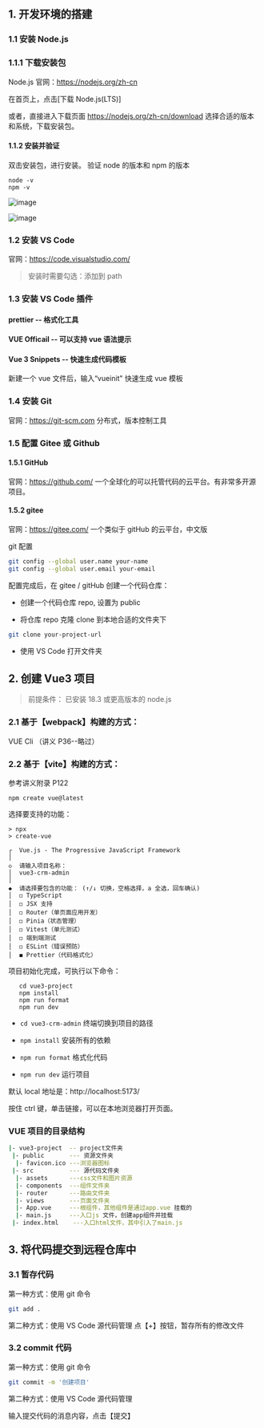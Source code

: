 ## 1. 开发环境的搭建

### 1.1 安装 Node.js

### 1.1.1 下载安装包

Node.js 官网：https://nodejs.org/zh-cn

在首页上，点击[下载 Node.js(LTS)]

或者，直接进入下载页面 https://nodejs.org/zh-cn/download
选择合适的版本和系统，下载安装包。

#### 1.1.2 安装并验证

双击安装包，进行安装。
验证 node 的版本和 npm 的版本

```
node -v
npm -v
```

![image](https://github.com/user-attachments/assets/11b735d9-e505-404a-a25a-e0b0c7cb96ad)

![image](https://github.com/user-attachments/assets/ef15895b-a8dc-41be-84af-860b0296215d)

### 1.2 安装 VS Code

官网：https://code.visualstudio.com/

> 安装时需要勾选：添加到 path

### 1.3 安装 VS Code 插件

#### prettier -- 格式化工具

#### VUE Officail -- 可以支持 vue 语法提示

#### Vue 3 Snippets -- 快速生成代码模板

新建一个 vue 文件后，输入“vueinit" 快速生成 vue 模板

### 1.4 安装 Git

官网：https://git-scm.com
分布式，版本控制工具

### 1.5 配置 Gitee 或 Github

#### 1.5.1 GitHub

官网：https://github.com/
一个全球化的可以托管代码的云平台。有非常多开源项目。

#### 1.5.2 gitee

官网：https://gitee.com/
一个类似于 gitHub 的云平台，中文版

git 配置

```bash
git config --global user.name your-name
git config --global user.email your-email
```

配置完成后，在 gitee / gitHub 创建一个代码仓库：

- 创建一个代码仓库 repo, 设置为 public

- 将仓库 repo 克隆 clone 到本地合适的文件夹下

```bash
git clone your-project-url
```

- 使用 VS Code 打开文件夹

## 2. 创建 Vue3 项目

> 前提条件： 已安装 18.3 或更高版本的 node.js

### 2.1 基于【webpack】构建的方式：

VUE Cli （讲义 P36--略过）

### 2.2 基于【vite】构建的方式：

参考讲义附录 P122

```shell
npm create vue@latest
```

选择要支持的功能：

```shell
> npx
> create-vue

┌  Vue.js - The Progressive JavaScript Framework
│
◇  请输入项目名称：
│  vue3-crm-admin
│
◆  请选择要包含的功能： (↑/↓ 切换，空格选择，a 全选，回车确认)
│  ◻ TypeScript
│  ◻ JSX 支持
│  ◻ Router（单页面应用开发）
│  ◻ Pinia（状态管理）
│  ◻ Vitest（单元测试）
│  ◻ 端到端测试
│  ◻ ESLint（错误预防）
│  ◼ Prettier（代码格式化）
```

项目初始化完成，可执行以下命令：

```shell
   cd vue3-project
   npm install
   npm run format
   npm run dev
```

- `cd vue3-crm-admin` 终端切换到项目的路径

- `npm install` 安装所有的依赖

- `npm run format` 格式化代码

- `npm run dev` 运行项目

默认 local 地址是：http://localhost:5173/

按住 ctrl 键，单击链接，可以在本地浏览器打开页面。

### VUE 项目的目录结构

```bash
|- vue3-project  -- project文件夹
 |- public       --- 资源文件夹
  |- favicon.ico ---浏览器图标
 |- src          --- 源代码文件夹
  |- assets      ---css文件和图片资源
  |- components  ---组件文件夹
  |- router      ---路由文件夹
  |- views       ---页面文件夹
  |- App.vue     ---根组件，其他组件是通过app.vue 挂载的
  |- main.js     ---入口js 文件，创建app组件并挂载
 |- index.html    ---入口html文件，其中引入了main.js
```

## 3. 将代码提交到远程仓库中

### 3.1 暂存代码

第一种方式：使用 git 命令

```bash
git add .
```

第二种方式：使用 VS Code 源代码管理
点【+】按钮，暂存所有的修改文件

### 3.2 commit 代码

第一种方式：使用 git 命令

```bash
git commit -m '创建项目'
```

第二种方式：使用 VS Code 源代码管理

输入提交代码的消息内容，点击【提交】
